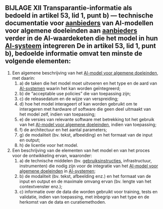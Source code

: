 ## BIJLAGE XII Transparantie-informatie als bedoeld in artikel 53, lid 1, punt b) — technische documentatie voor [aanbieders](a3.md#^aanbieder) van AI-modellen voor algemene doeleinden aan [aanbieders](a3.md#^aanbieder) verder in de AI-waardeketen die het model in hun [AI-systeem](a3.md#^ai-systeem) integreren De in artikel 53, lid 1, punt b), bedoelde informatie omvat ten minste de volgende elementen: 
1. Een algemene beschrijving van het [AI-model voor algemene doeleinden](a3.md#^gpai), met daarin: 
	1. a) de taken die het model moet uitvoeren en het type en de aard van [AI-systemen](a3.md#^ai-systeem) waarin het kan worden geïntegreerd; 
	2. b) de “acceptable use policies” die van toepassing zijn; 
	3. c) de releasedatum en de wijze van verspreiding; 
	4. d) hoe het model interageert of kan worden gebruikt om te interageren met hardware of software die geen deel uitmaakt van het model zelf, indien van toepassing; 
	5. e) de versies van relevante software met betrekking tot het gebruik van het [AI-model voor algemene doeleinden](a3.md#^gpai), indien van toepassing; 
	6. f) de architectuur en het aantal parameters; 
	7. g) de modaliteit (bv. tekst, afbeelding) en het formaat van de input en output; 
	8. h) de licentie voor het model. 
2. Een beschrijving van de elementen van het model en van het proces voor de ontwikkeling ervan, waaronder: 
	1. a) de technische middelen (bv. [gebruiksinstructies](a3.md#^instructies), infrastructuur, instrumenten) die nodig zijn voor de integratie van het [AI-model voor algemene doeleinden](a3.md#^gpai) in [AI-systemen](a3.md#^ai-systeem); 
	2. b) de modaliteit (bv. tekst, afbeelding enz.) en het formaat van de input en output en de maximale omvang ervan (bv. lengte van het contextvenster enz.); 
	3. c) informatie over de data die worden gebruikt voor training, tests en validatie, indien van toepassing, met inbegrip van het type en de herkomst van de data en curatiemethoden.